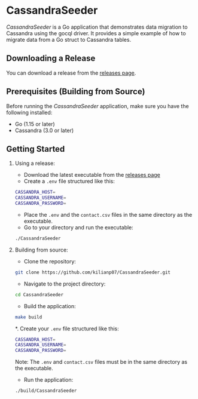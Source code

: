 # CassandraSeeder

*CassandraSeeder* is a Go application that demonstrates data migration to Cassandra using the gocql driver. It provides a simple example of how to migrate data from a Go struct to Cassandra tables.

## Downloading a Release

You can download a release from the [releases page](https://github.com/kilianp07/CassandraSeeder/releases). 


## Prerequisites (Building from Source)

Before running the *CassandraSeeder* application, make sure you have the following installed:

- Go (1.15 or later)
- Cassandra (3.0 or later)


## Getting Started

1. Using a release:
    * Download the latest executable from the [releases page](https://github.com/kilianp07/CassandraSeeder/releases)
    * Create a `.env` file structured like this:
    ```sh
    CASSANDRA_HOST=
    CASSANDRA_USERNAME=
    CASSANDRA_PASSWORD=
    ```
    * Place the `.env` and the `contact.csv` files in the same directory as the executable.
    * Go to your directory and run the executable:
    ```sh
    ./CassandraSeeder
    ```


2. Building from source:
    * Clone the repository:
    ```sh
    git clone https://github.com/kilianp07/CassandraSeeder.git
    ```
    * Navigate to the project directory:
    ```sh
    cd CassandraSeeder
    ```

    * Build the application:
    ```sh
    make build
    ```

    *. Create your `.env` file structured like this:
    ```sh
    CASSANDRA_HOST=
    CASSANDRA_USERNAME=
    CASSANDRA_PASSWORD=
    ```
    Note: The `.env` and `contact.csv` files must be in the same directory as the executable. 


    * Run the application:
    ```sh
    ./build/CassandraSeeder
    ```



